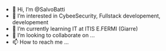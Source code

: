 - 👋 Hi, I’m @SalvoBatti
- 👀 I’m interested in CybeeSecurity, Fullstack developement, developement
- 🌱 I’m currently learning IT at ITIS E.FERMI (Giarre)
- 💞️ I’m looking to collaborate on ...
- 📫 How to reach me ...

<!---
SalvoBatti/SalvoBatti is a ✨ special ✨ repository because its `README.md` (this file) appears on your GitHub profile.
You can click the Preview link to take a look at your changes.
--->
